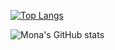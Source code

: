 [![Top Langs](https://github-readme-stats.vercel.app/api/top-langs/?username=Mona-17&layout=compact&theme=dracula)](https://github.com/Mona-17/github-readme-stats)

![Mona's GitHub stats](https://github-readme-stats.vercel.app/api?username=Mona-17&show_icons=true&theme=dracula&count_private=true)

